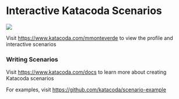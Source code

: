 # Interactive Katacoda Scenarios

[![](http://shields.katacoda.com/katacoda/mmonteverde/count.svg)](https://www.katacoda.com/mmonteverde "Get your profile on Katacoda.com")

Visit https://www.katacoda.com/mmonteverde to view the profile and interactive scenarios

### Writing Scenarios
Visit https://www.katacoda.com/docs to learn more about creating Katacoda scenarios

For examples, visit https://github.com/katacoda/scenario-example
